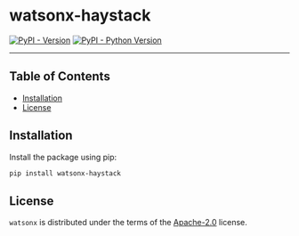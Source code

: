 # watsonx-haystack

[![PyPI - Version](https://img.shields.io/pypi/v/watsonx-haystack.svg)](https://pypi.org/project/watsonx-haystack)
[![PyPI - Python Version](https://img.shields.io/pypi/pyversions/watsonx-haystack.svg)](https://pypi.org/project/watsonx-haystack)

-----

## Table of Contents

- [Installation](#installation)
- [License](#license)

## Installation

Install the package using pip:

```bash
pip install watsonx-haystack
```

## License

`watsonx` is distributed under the terms of the [Apache-2.0](https://spdx.org/licenses/Apache-2.0.html) license.
